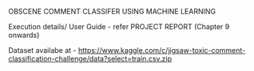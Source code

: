 OBSCENE COMMENT CLASSIFER USING MACHINE LEARNING

Execution details/ User Guide - refer PROJECT REPORT (Chapter 9 onwards) 

Dataset availabe at - https://www.kaggle.com/c/jigsaw-toxic-comment-classification-challenge/data?select=train.csv.zip
